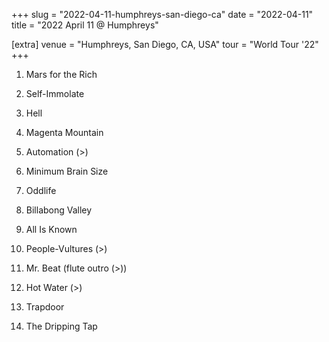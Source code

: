 +++
slug = "2022-04-11-humphreys-san-diego-ca"
date = "2022-04-11"
title = "2022 April 11 @ Humphreys"

[extra]
venue = "Humphreys, San Diego, CA, USA"
tour = "World Tour '22"
+++


 1. Mars for the Rich

 2. Self-Immolate

 3. Hell

 4. Magenta Mountain

 5. Automation
    (>)

 6. Minimum Brain Size

 7. Oddlife

 8. Billabong Valley

 9. All Is Known

10. People-Vultures
    (>)

11. Mr. Beat
    (flute outro (>))

12. Hot Water
    (>)

13. Trapdoor

14. The Dripping Tap


